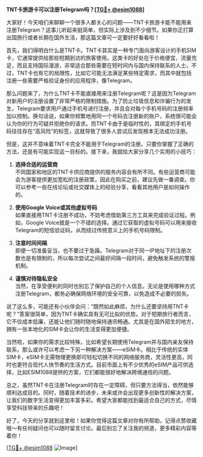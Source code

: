 **TNT卡旅游卡可以注册Telegram吗？[[TG💪+ @esim1088](https://t.me/s/esim1088)]**

大家好！今天咱们来聊聊一个很多人都关心的问题——TNT卡旅游卡能不能用来注册Telegram？这事儿听起来挺简单，但实际上涉及到不少细节。如果你正打算出国旅行或者长期在国外生活，那这篇文章可一定要好好看看啦！

首先，我们得明白什么是TNT卡。TNT卡其实是一种专门面向游客设计的手机SIM卡，它通常提供给那些短期到访的旅客使用。这类卡的好处在于价格便宜、流量充足，而且支持国际漫游，非常适合那些需要在短时间内与国内保持联系的人士。不过，TNT卡也有它的局限性，比如它可能无法满足某些特定需求，而其中就包括注册一些需要严格验证身份的应用程序，像Telegram。

那么问题来了，为什么TNT卡不能直接用来注册Telegram呢？这是因为Telegram对新用户的注册设置了非常严格的限制措施。为了防止垃圾信息和诈骗行为的发生，Telegram要求用户通过手机号进行注册，并且会对每个手机号码的注册频率加以控制。换句话说，如果你频繁地用同一个号码去注册新的账户，系统很可能会认为你的行为可疑并拒绝你的请求。而TNT卡由于是临时性的，其绑定的手机号码往往存在“高风险”的标签，这就导致了很多人尝试后发现根本无法成功注册。

但是，这并不意味着TNT卡完全不能用于Telegram的注册。只要你掌握了正确的方法，还是有可能实现这一目标的。接下来，我就给大家分享几个实用的小技巧：

1. **选择合适的运营商**  
   不同国家和地区的TNT卡供应商提供的服务内容会有所不同。有些运营商可能会为游客提供更加宽松的注册政策，因此在购买之前，建议先做一番调查。你可以参考一些在线论坛或社交媒体上的经验分享，看看其他用户是如何操作的。

2. **使用Google Voice或其他虚拟号码**  
   如果直接用TNT卡注册不成功，不妨考虑借助第三方工具来完成验证过程。例如，Google Voice就是一个不错的选择。通过它获取的虚拟号码可以用来接收Telegram的短信验证码，从而绕过传统意义上的手机号码限制。

3. **注意时间间隔**  
   即便一切准备妥当，也不要过于急躁。Telegram对于同一IP地址下的注册次数也是有限制的，所以每次尝试之间最好间隔一段时间，避免触发系统的警报机制。

4. **谨慎对待隐私安全**  
   当然，在享受便利的同时也别忘了保护自己的个人信息。无论是使用哪种方式注册Telegram，都务必确保网络环境的安全可靠，以免造成不必要的损失。

说了这么多，可能还有小伙伴会问：“既然如此麻烦，为什么还要坚持用TNT卡呢？”答案很简单，因为TNT卡确实具有无可比拟的优势。对于短期旅行者而言，它不仅成本低廉，还能让他们随时随地保持通讯畅通。尤其是在国外陌生的地方，拥有一张本地化的SIM卡会让你的生活变得更加便捷。

当然啦，如果你的需求比较特殊，比如希望长期使用Telegram并与国内亲友保持联系，那么或许可以考虑一下另一种解决方案——eSIM卡。相比于传统的实体SIM卡，eSIM卡无需物理更换即可轻松切换不同的网络服务商，灵活性更高，同时也更符合现代人快节奏的生活方式。目前市面上有不少优秀的eSIM产品可供选择，比如ESIM1088提供的方案，它们都能很好地解决跨境通信的问题。

总之，虽然TNT卡在注册Telegram时存在一定障碍，但只要方法得当，依然能够顺利达成目的。同时，随着技术的进步，未来或许会出现更多创新性的解决方案，让我们的数字生活变得更加丰富多彩。希望大家都能找到最适合自己的方式，尽情享受科技带来的乐趣吧！

好了，今天的分享就到这里啦！如果你觉得这篇文章对你有所帮助，记得点赞收藏哦～有任何疑问也可以随时留言讨论。最后别忘了关注我的频道，更多精彩内容等着你！

[[TG💪+ @esim1088](https://t.me/s/esim1088) ![Image](https://i.postimg.cc/4NQfJmqS/Snipaste-2025-05-13-00-14-12.png)]